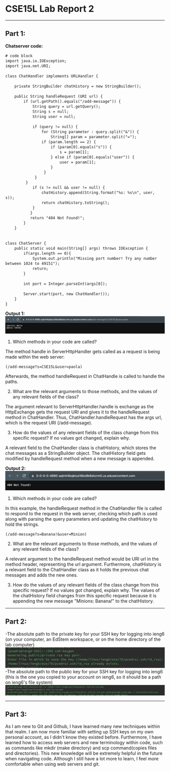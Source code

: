 # CSE15L Lab Report 2
---
## Part 1:
__Chatserver code:__
```
# code block
import java.io.IOException;
import java.net.URI;

class ChatHandler implements URLHandler {

    private StringBuilder chatHistory = new StringBuilder();

    public String handleRequest (URI url) {
        if (url.getPath().equals("/add-message")) {
            String query = url.getQuery();
            String s = null;
            String user = null;

            if (query != null) {
                for (String parameter : query.split("&")) {
                    String[] param = parameter.split("=");
                if (param.length == 2) {
                    if (param[0].equals("s")) {
                        s = param[1];
                    } else if (param[0].equals("user")) {
                        user = param[1];
                    }
                 }
             }
         }
            if (s != null && user != null) {
                chatHistory.append(String.format("%s: %s\n", user, s));
                return chatHistory.toString();
            }
           }
           return "404 Not Found!";
        }
    }


class ChatServer {
    public static void main(String[] args) throws IOException {
        if(args.length == 0){
            System.out.println("Missing port number! Try any number between 1024 to 49151");
            return;
        }

        int port = Integer.parseInt(args[0]);

        Server.start(port, new ChatHandler());
    }
}
```

__Output 1:__
![Image](example1.png)
1. Which methods in your code are called?

The method handle in ServerHttpHandler gets called as a request is being made within the web server: 
```
(/add-message?s=CSE15L&user=paola)
```
Afterwards, the method handleRequest in ChatHandle is called to handle the paths.

2. What are the relevant arguments to those methods, and the values of any relevant fields of the class?

The argument relevant to ServerHttpHandler.handle is exchange as the HttpExchange gets the request URI and gives it to the handleRequest method in ChatHandler. Thus, ChatHandler.handleRequest has the args url, which is the request URI (/add-message).

3. How do the values of any relevant fields of the class change from this specific request? If no values got changed, explain why.

A relevant field to the ChatHandler class is chatHistory, which stores the chat messages as a StringBuilder object. The chatHistory field gets modified by handleRequest method when a new message is appended. 

__Output 2:__
![Image](example2.png)
1. Which methods in your code are called?

In this example, the handleRequest method in the ChatHandler file is called to respond to the request in the web server, checking which path is used along with parsing the query parameters and updating the chatHistory to hold the strings.
```
(/add-message?s=Banana!&user=Minion)
```
2. What are the relevant arguments to those methods, and the values of any relevant fields of the class?

A relevant argument to the handleRequest method would be URI url in the method header, representing the url argument. Furthermore, chatHistory is a relevant field to the ChatHandler class as it holds the previous chat messages and adds the new ones.

3. How do the values of any relevant fields of the class change from this specific request? If no values got changed, explain why.
The values of the chatHistory field changes from this specific request because it is appending the new message "Minions: Banana!" to the chatHistory.


---
## Part 2:
-The absolute path to the private key for your SSH key for logging into ieng6 (on your computer, an EdStem workspace, or on the home directory of the lab computer)
![Image](privatekey.png)
-The absolute path to the public key for your SSH key for logging into ieng6 (this is the one you copied to your account on ieng6, so it should be a path on ieng6's file system)
![Image](publickey.png)
___
## Part 3:
As I am new to Git and Github, I have learned many new techniques within that realm. I am now more familiar with setting up SSH keys on my own personal account, as I didn't know they existed before. Furthermore, I have learned how to access web servers and new terminology within code, such as commands like mkdir (make directory) and scp command(copies files and directories). This new knowledge will be extremely helpful in the future when navigating code. Although I still have a lot more to learn, I feel more comfortable when using web servers and git.
